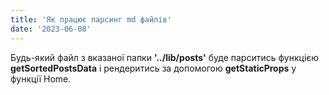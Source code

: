 ```yaml
---
title: 'Як працює парсинг md файлів'
date: '2023-06-08'
---
```


Будь-який файл з вказаної папки **'../lib/posts'** буде парситись функцією **getSortedPostsData** і рендеритись за допомогою **getStaticProps** у функції Home.
